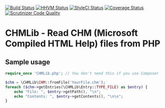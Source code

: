 [![Build Status](https://api.travis-ci.org/mlocati/chm-lib.svg?branch=master)](https://travis-ci.org/mlocati/chm-lib)
[![HHVM Status](http://hhvm.h4cc.de/badge/mlocati/chm-lib.svg?style=flat)](http://hhvm.h4cc.de/package/mlocati/chm-lib)
[![StyleCI Status](https://styleci.io/repos/58052834/shield)](https://styleci.io/repos/58052834)
[![Coverage Status](https://coveralls.io/repos/github/mlocati/chm-lib/badge.svg?branch=master)](https://coveralls.io/github/mlocati/chm-lib?branch=master)
[![Scrutinizer Code Quality](https://scrutinizer-ci.com/g/mlocati/chm-lib/badges/quality-score.png?b=master)](https://scrutinizer-ci.com/g/mlocati/chm-lib/?branch=master)

# CHMLib - Read CHM (Microsoft Compiled HTML Help) files from PHP


## Sample usage


```php
require_once 'CHMLib.php'; // You don't need this if you use Composer

$chm = \CHMLib\CHM::fromFile('YourFile.chm');
foreach ($chm->getEntries(\CHMLib\Entry::TYPE_FILE) as $entry) {
    echo "File: ", $entry->getPath(), "\n";
    echo "Contents: ", $entry->getContents(), "\n\n";
}
```

